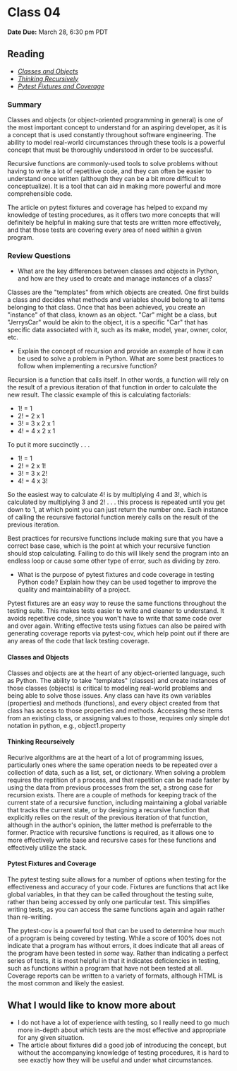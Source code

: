 # Class 04

**Date Due:** March 28, 6:30 pm PDT

## Reading

- [_Classes and Objects_](https://www.learnpython.org/en/Classes_and_Objects)
- [_Thinking Recursively_](https://realpython.com/python-thinking-recursively/)
- [_Pytest Fixtures and Coverage_](https://www.linuxjournal.com/content/python-testing-pytest-fixtures-and-coverage)

### Summary

Classes and objects (or object-oriented programming in general) is one of the most important concept to understand for
an aspiring developer, as it is a concept that is used constantly throughout software engineering. The ability to model
real-world circumstances through these tools is a powerful concept that must be thoroughly understood in order to be
successful.

Recursive functions are commonly-used tools to solve problems without having to write a lot of repetitive code, and
they can often be easier to understand once written (although they can be a bit more difficult to conceptualize). It
is a tool that can aid in making more powerful and more comprehensible code.

The article on pytest fixtures and coverage has helped to expand my knowledge of testing procedures, as it offers two
more concepts that will definitely be helpful in making sure that tests are written more effectively, and that those
tests are covering every area of need within a given program.

### Review Questions

- What are the key differences between classes and objects in Python, and how are they used to create and manage instances of a class?

Classes are the "templates" from which objects are created. One first builds a class and decides what methods and variables should belong
to all items belonging to that class. Once that has been achieved, you create an "instance" of that class, known as an object. "Car" might
be a class, but "JerrysCar" would be akin to the object, it is a specific "Car" that has specific data associated with it, such as its
make, model, year, owner, color, etc.

- Explain the concept of recursion and provide an example of how it can be used to solve a problem in Python. What are some best practices to follow when implementing a recursive function?

Recursion is a function that calls itself. In other words, a function will rely on the result of a previous iteration of that function in order to
calculate the new result. The classic example of this is calculating factorials:

- 1! = 1
- 2! = 2 x 1
- 3! = 3 x 2 x 1
- 4! = 4 x 2 x 1

To put it more succinctly . . .

- 1! = 1
- 2! = 2 x 1!
- 3! = 3 x 2!
- 4! = 4 x 3!

So the easiest way to calculate 4! is by multiplying 4 and 3!, which is calculated by multiplying 3 and 2! . . . this process is repeated until
you get down to 1, at which point you can just return the number one. Each instance of calling the recursive factorial function merely calls on the
result of the previous iteration.

Best practices for recursive functions include making sure that you have a correct base case, which is the point at which your recursive function
should stop calculating. Failing to do this will likely send the program into an endless loop or cause some other type of error, such as dividing
by zero.

- What is the purpose of pytest fixtures and code coverage in testing Python code? Explain how they can be used together to improve the quality and maintainability of a project.

Pytest fixtures are an easy way to reuse the same functions throughout the testing suite. This makes tests easier to write and cleaner to understand.
It avoids repetitive code, since you won't have to write that same code over and over again. Writing effective tests using fixtues can also be paired
with generating coverage reports via pytest-cov, which help point out if there are any areas of the code that lack testing coverage.

#### Classes and Objects

Classes and objects are at the heart of any object-oriented language, such as Python. The ability to take "templates"
(classes) and create instances of those classes (objects) is critical to modeling real-world problems and being able
to solve those issues. Any class can have its own variables (properties) and methods (functions), and every object
created from that class has access to those properties and methods. Accessing these items from an existing class,
or assigning values to those, requires only simple dot notation in python, e.g., object1.property

#### Thinking Recurseively

Recurive algorithms are at the heart of a lot of programming issues, particularly ones where the same operation needs
to be repeated over a collection of data, such as a list, set, or dictionary. When solving a problem requires the
reptition of a process, and that repetition can be made faster by using the data from previous processes from the set,
a strong case for recursion exists. There are a couple of methods for keeping track of the current state of a recursive
function, including maintaining a global variable that tracks the current state, or by designing a recursive function
that explicitly relies on the result of the previous iteration of that function, although in the author's opinion,
the latter method is preferrable to the former. Practice with recursive functions is required, as it allows one to
more effectively write base and recursive cases for these functions and effectively utilize the stack.

#### Pytest Fixtures and Coverage

The pytest testing suite allows for a number of options when testing for the effectiveness and accuracy of your code. Fixtures
are functions that act like global variables, in that they can be called throughout the testing suite, rather than being accessed
by only one particular test. This simplifies writing tests, as you can access the same functions again and again rather than
re-writing.

The pytest-cov is a powerful tool that can be used to determine how much of a program is being covered by testing. While a score of
100% does not indicate that a program has without errors, it does indicate that all areas of the program have been tested in _some_
way. Rather than indicating a perfect series of tests, it is most helpful in that it indicates deficiencies in testing, such as
functions within a program that have not been tested at all. Coverage reports can be written to a variety of formats, although HTML
is the most common and likely the easiest.

## What I would like to know more about

- I do not have a lot of experience with testing, so I really need to go much more in-depth about which tests are the most effective and appropriate for any given situation.
- The article about fixtures did a good job of introducing the concept, but without the accompanying knowledge of testing procedures, it is hard to see exactly how they will be useful and under what circumstances.
